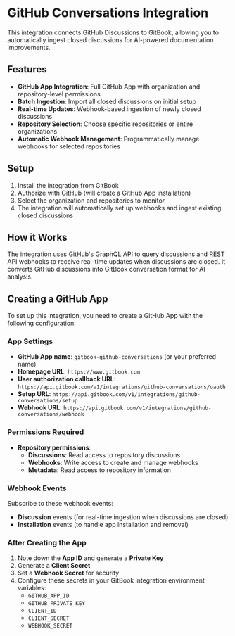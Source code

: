 # GitHub Conversations Integration

This integration connects GitHub Discussions to GitBook, allowing you to automatically ingest closed discussions for AI-powered documentation improvements.

## Features

- **GitHub App Integration**: Full GitHub App with organization and repository-level permissions
- **Batch Ingestion**: Import all closed discussions on initial setup
- **Real-time Updates**: Webhook-based ingestion of newly closed discussions
- **Repository Selection**: Choose specific repositories or entire organizations
- **Automatic Webhook Management**: Programmatically manage webhooks for selected repositories

## Setup

1. Install the integration from GitBook
2. Authorize with GitHub (will create a GitHub App installation)
3. Select the organization and repositories to monitor
4. The integration will automatically set up webhooks and ingest existing closed discussions

## How it Works

The integration uses GitHub's GraphQL API to query discussions and REST API webhooks to receive real-time updates when discussions are closed. It converts GitHub discussions into GitBook conversation format for AI analysis.

## Creating a GitHub App

To set up this integration, you need to create a GitHub App with the following configuration:

### App Settings
- **GitHub App name**: `gitbook-github-conversations` (or your preferred name)
- **Homepage URL**: `https://www.gitbook.com`
- **User authorization callback URL**: `https://api.gitbook.com/v1/integrations/github-conversations/oauth`
- **Setup URL**: `https://api.gitbook.com/v1/integrations/github-conversations/setup`
- **Webhook URL**: `https://api.gitbook.com/v1/integrations/github-conversations/webhook`

### Permissions Required
- **Repository permissions**:
  - **Discussions**: Read access to repository discussions
  - **Webhooks**: Write access to create and manage webhooks
  - **Metadata**: Read access to repository information

### Webhook Events
Subscribe to these webhook events:
- **Discussion** events (for real-time ingestion when discussions are closed)
- **Installation** events (to handle app installation and removal)

### After Creating the App
1. Note down the **App ID** and generate a **Private Key**
2. Generate a **Client Secret**
3. Set a **Webhook Secret** for security
4. Configure these secrets in your GitBook integration environment variables:
   - `GITHUB_APP_ID`
   - `GITHUB_PRIVATE_KEY`
   - `CLIENT_ID`
   - `CLIENT_SECRET`
   - `WEBHOOK_SECRET`